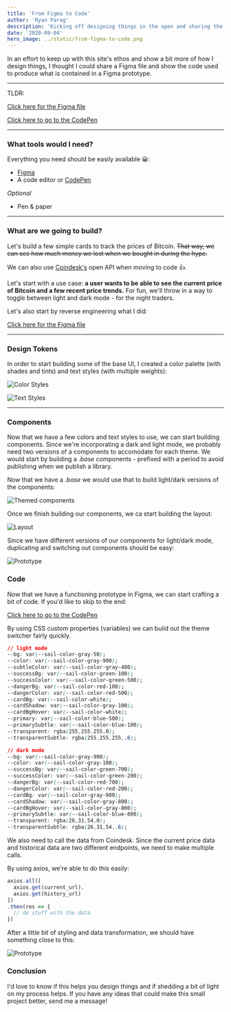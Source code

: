 ```yaml
---
title: 'From Figma to Code'
author: 'Ryan Parag'
description: 'Kicking off designing things in the open and sharing the things I build'
date: '2020-09-04'
hero_image: ../static/from-figma-to-code.png
---
```


In an effort to keep up with this site's ethos and show a bit more of how I design things, I thought I could share a Figma file and show the code used to produce what is contained in a Figma prototype.

------------------

TLDR:

[Click here for the Figma file](https://www.figma.com/file/yZBajBKy1rlvunZXe1Hqub/Bitcoin-Tracker?node-id=2%3A5175)

[Click here to go to the CodePen](https://codepen.io/ryanparag/pen/mdPMqmv)

------------------

### What tools would I need?

Everything you need should be easily available 😀:
- [Figma](https://figma.com)
- A code editor or [CodePen](https://codepen.io)

_Optional_
- Pen & paper

------------------

### What are we going to build?

Let's build a few simple cards to track the prices of Bitcoin. ~~That way, we can see how much money we lost when we bought in during the hype.~~

We can also use [Coindesk's](https://coindesk.com) open API when moving to code 👍.

Let's start with a use case: **a user wants to be able to see the current price of Bitcoin and a few recent price trends.** For fun, we'll throw in a way to toggle between light and dark mode - for the night traders.

Let's also start by reverse engineering what I did:

[Click here for the Figma file](https://www.figma.com/file/yZBajBKy1rlvunZXe1Hqub/Bitcoin-Tracker?node-id=2%3A5175)

------------------

### Design Tokens

In order to start building some of the base UI, I created a color palette (with shades and tints) and text styles (with multiple weights):

![Color Styles](../static/from-figma-to-code_1.png)

![Text Styles](../static/from-figma-to-code_2.png)

------------------

### Components

Now that we have a few colors and text styles to use, we can start building components. Since we're incorporating a dark and light mode, we probably need two versions of a components to accomodate for each theme. We would start by building a _.base_ components - prefixed with a period to avoid publishing when we publish a library.

Now that we have a _.base_ we would use that to build light/dark versions of the components:

![Themed components](../static/from-figma-to-code_3.png)

Once we finish building our components, we ca start building the layout:

![Layout](../static/from-figma-to-code_4.png)

Since we have different versions of our components for light/dark mode, duplicating and switching out components should be easy:

![Prototype](../static/from-figma-to-code_5.png)

### Code

Now that we have a functioning prototype in Figma, we can start crafting a bit of code. If you'd like to skip to the end:

[Click here to go to the CodePen](https://codepen.io/ryanparag/pen/mdPMqmv)

By using CSS custom properties (variables) we can build out the theme switcher fairly quickly.

```css
// light mode
--bg: var(--sail-color-gray-50);
--color: var(--sail-color-gray-900);
--subtleColor: var(--sail-color-gray-400);
--successBg: var(--sail-color-green-100);
--successColor: var(--sail-color-green-500);
--dangerBg: var(--sail-color-red-100);
--dangerColor: var(--sail-color-red-500);
--cardBg: var(--sail-color-white);
--cardShadow: var(--sail-color-gray-100);
--cardBgHover: var(--sail-color-white);
--primary: var(--sail-color-blue-500);
--primarySubtle: var(--sail-color-blue-100);
--transparent: rgba(255,255,255,0);
--transparentSubtle: rgba(255,255,255,.6);

// dark mode
--bg: var(--sail-color-gray-900);
--color: var(--sail-color-gray-100);
--successBg: var(--sail-color-green-700);
--successColor: var(--sail-color-green-200);
--dangerBg: var(--sail-color-red-700);
--dangerColor: var(--sail-color-red-200);
--cardBg: var(--sail-color-gray-900);
--cardShadow: var(--sail-color-gray-800);
--cardBgHover: var(--sail-color-gray-800);
--primarySubtle: var(--sail-color-blue-800);
--transparent: rgba(26,31,54,0);
--transparentSubtle: rgba(26,31,54,.6);
```

We also need to call the data from Coindesk. Since the current price data and historical data are two different endpoints, we need to make multiple calls.

By using axios, we're able to do this easily:

```js
axios.all([
  axios.get(current_url),
  axios.get(history_url)
])
.then(res => {
  // do stuff with the data
})
```

After a little bit of styling and data transformation, we should have something close to this:

![Prototype](../static/from-figma-to-code_6.png)

### Conclusion

I'd love to know if this helps you design things and if shedding a bit of light on my process helps. If you have any ideas that could make this small project better, send me a message!